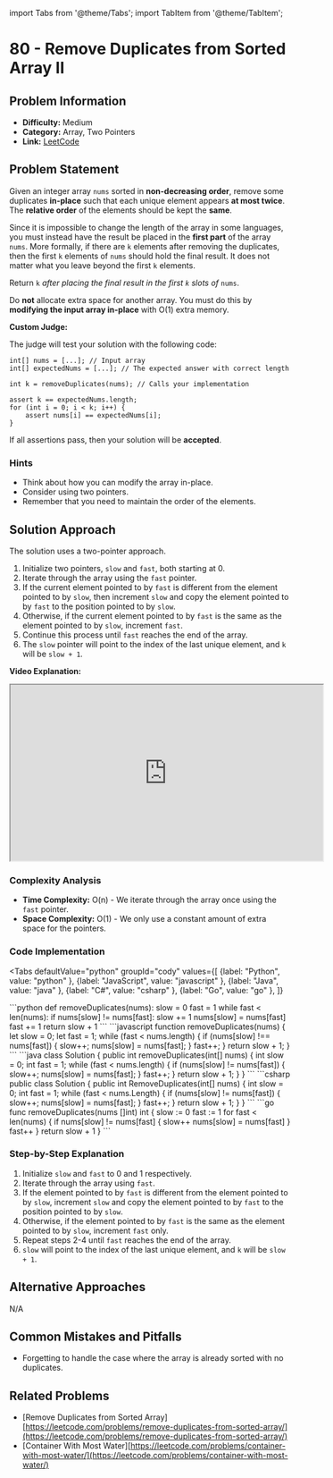 import Tabs from '@theme/Tabs';
import TabItem from '@theme/TabItem';

# 80 - Remove Duplicates from Sorted Array II

## Problem Information
- **Difficulty:** Medium
- **Category:** Array, Two Pointers
- **Link:** [LeetCode](https://leetcode.com/problems/remove-duplicates-from-sorted-array-ii/)

## Problem Statement

Given an integer array `nums` sorted in **non-decreasing order**, remove some duplicates **in-place** such that each unique element appears **at most twice**. The **relative order** of the elements should be kept the **same**.

Since it is impossible to change the length of the array in some languages, you must instead have the result be placed in the **first part** of the array `nums`. More formally, if there are `k` elements after removing the duplicates, then the first `k` elements of `nums` should hold the final result. It does not matter what you leave beyond the first `k` elements.

Return `k` *after placing the final result in the first `k` slots of* `nums`.

Do **not** allocate extra space for another array. You must do this by **modifying the input array in-place** with O(1) extra memory.

**Custom Judge:**

The judge will test your solution with the following code:

```
int[] nums = [...]; // Input array
int[] expectedNums = [...]; // The expected answer with correct length

int k = removeDuplicates(nums); // Calls your implementation

assert k == expectedNums.length;
for (int i = 0; i < k; i++) {
    assert nums[i] == expectedNums[i];
}
```

If all assertions pass, then your solution will be **accepted**.

### Hints
- Think about how you can modify the array in-place.
- Consider using two pointers.
- Remember that you need to maintain the order of the elements.

## Solution Approach
The solution uses a two-pointer approach. 

1. Initialize two pointers, `slow` and `fast`, both starting at 0.
2. Iterate through the array using the `fast` pointer.
3. If the current element pointed to by `fast` is different from the element pointed to by `slow`, then increment `slow` and copy the element pointed to by `fast` to the position pointed to by `slow`.
4. Otherwise, if the current element pointed to by `fast` is the same as the element pointed to by `slow`, increment `fast`. 
5. Continue this process until `fast` reaches the end of the array.
6. The `slow` pointer will point to the index of the last unique element, and `k` will be `slow + 1`.

**Video Explanation:**
<iframe 
  width="560"
  height="315"
  src="https://www.youtube.com/embed/ycAq8iqh0TI" 
  allow="accelerometer; autoplay; clipboard-write; encrypted-media; gyroscope; picture-in-picture; web-share" 
  allowfullscreen>
</iframe>

### Complexity Analysis
- **Time Complexity:** O(n) - We iterate through the array once using the `fast` pointer.
- **Space Complexity:** O(1) - We only use a constant amount of extra space for the pointers.

### Code Implementation

<Tabs
  defaultValue="python"
  groupId="cody"
  values={[
    {label: "Python", value: "python" },
    {label: "JavaScript", value: "javascript" },
    {label: "Java", value: "java" },
    {label: "C#", value: "csharp" },
    {label: "Go", value: "go" },
  ]}
>
<TabItem value="python">
```python
def removeDuplicates(nums):
    slow = 0
    fast = 1
    while fast < len(nums):
        if nums[slow] != nums[fast]:
            slow += 1
            nums[slow] = nums[fast]
        fast += 1
    return slow + 1
```
</TabItem>

<TabItem value="javascript">
```javascript
function removeDuplicates(nums) {
    let slow = 0;
    let fast = 1;
    while (fast < nums.length) {
        if (nums[slow] !== nums[fast]) {
            slow++;
            nums[slow] = nums[fast];
        }
        fast++;
    }
    return slow + 1;
}
```
</TabItem>
<TabItem value="java">
```java
class Solution {
    public int removeDuplicates(int[] nums) {
        int slow = 0;
        int fast = 1;
        while (fast < nums.length) {
            if (nums[slow] != nums[fast]) {
                slow++;
                nums[slow] = nums[fast];
            }
            fast++;
        }
        return slow + 1;
    }
}
```
</TabItem>
<TabItem value="csharp">
```csharp
public class Solution {
    public int RemoveDuplicates(int[] nums) {
        int slow = 0;
        int fast = 1;
        while (fast < nums.Length) {
            if (nums[slow] != nums[fast]) {
                slow++;
                nums[slow] = nums[fast];
            }
            fast++;
        }
        return slow + 1;
    }
}
```
</TabItem>
<TabItem value="go">
```go
func removeDuplicates(nums []int) int {
    slow := 0
    fast := 1
    for fast < len(nums) {
        if nums[slow] != nums[fast] {
            slow++
            nums[slow] = nums[fast]
        }
        fast++
    }
    return slow + 1
}
```
</TabItem>
</Tabs>

### Step-by-Step Explanation
1. Initialize `slow` and `fast` to 0 and 1 respectively.
2. Iterate through the array using `fast`. 
3. If the element pointed to by `fast` is different from the element pointed to by `slow`, increment `slow` and copy the element pointed to by `fast` to the position pointed to by `slow`. 
4. Otherwise, if the element pointed to by `fast` is the same as the element pointed to by `slow`, increment `fast` only.
5. Repeat steps 2-4 until `fast` reaches the end of the array.
6. `slow` will point to the index of the last unique element, and `k` will be `slow + 1`.

## Alternative Approaches
N/A

## Common Mistakes and Pitfalls
- Forgetting to handle the case where the array is already sorted with no duplicates.



## Related Problems
- [Remove Duplicates from Sorted Array][https://leetcode.com/problems/remove-duplicates-from-sorted-array/](https://leetcode.com/problems/remove-duplicates-from-sorted-array/)
- [Container With Most Water][https://leetcode.com/problems/container-with-most-water/](https://leetcode.com/problems/container-with-most-water/)


